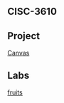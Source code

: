 
## CISC-3610

## Project 

[Canvas](https://silkygrandiosesystems.bigfish065.repl.co/)

## Labs

[fruits](https://vengefuldarkgraycores.bigfish065.repl.co//)
